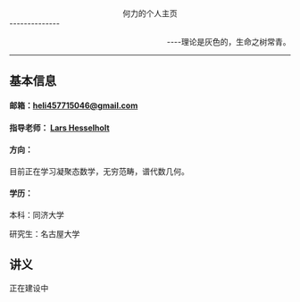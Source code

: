 <center>何力的个人主页</center>
--------------

<p align="right">----理论是灰色的，生命之树常青。</p>


---

## 基本信息

#### 邮箱：heli457715046@gmail.com

#### 指导老师： [Lars Hesselholt](https://www.math.nagoya-u.ac.jp/~larsh/)

#### 方向：
目前正在学习凝聚态数学，无穷范畴，谱代数几何。

#### 学历：
本科：同济大学

研究生：名古屋大学





## 讲义

正在建设中
